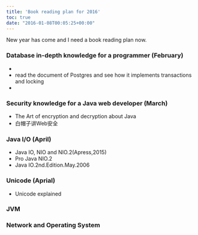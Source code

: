 ```yaml
---
title: 'Book reading plan for 2016'
toc: true
date: "2016-01-08T00:05:25+00:00"
---
```


New year has come and I need a book reading plan now.

### Database in-depth knowledge for a programmer (February) 

- <Oracle Database Transactions and Locking Revealed>
- read the document of Postgres and see how it implements transactions and locking
- <Database System Implementation>

### Security knowledge for a Java web developer (March)

- The Art of encryption and decryption about Java
- 白帽子讲Web安全

### Java I/O (April)

- Java IO, NIO and NIO.2(Apress,2015)
- Pro Java NIO.2
- Java IO.2nd.Edition.May.2006

### Unicode (Aprial)

- Unicode explained [](https://codepoints.net)
[](http://www.fileformat.info/info/unicode/index.htm)

### JVM


### Network and Operating System

